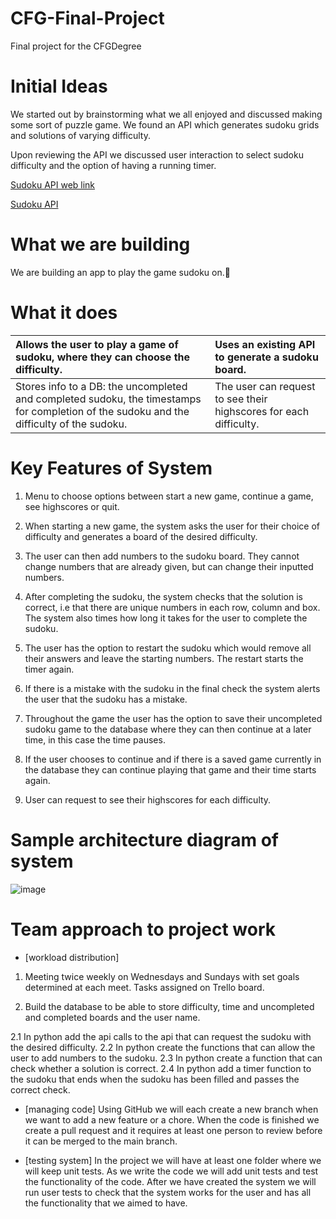 # CFG-Final-Project
Final project for the CFGDegree

# Initial Ideas

We started out by brainstorming what we all enjoyed and discussed making some sort of puzzle game. We found an API which generates sudoku grids and solutions of varying difficulty.

Upon reviewing the API we discussed user interaction to select sudoku difficulty and the option of having a running timer.

[Sudoku API web link](https://sudoku-api.vercel.app/)

[Sudoku API](https://sudoku-api.vercel.app/api/dosuku)


# What we are building

We are building an app to play the game sudoku on.👾

# What it does

| Allows the user to play a game of sudoku, where they can choose the difficulty. | Uses an existing API to generate a sudoku board. | 
| :-------- | :------- | 
| Stores info to a DB: the uncompleted and completed sudoku, the timestamps for completion of the sudoku and the difficulty of the sudoku. | The user can request to see their highscores for each difficulty. | 


# Key Features of System
1. Menu to choose options between start a new game, continue a game, see highscores or quit.

2. When starting a new game, the system asks the user for their choice of difficulty and generates a board of the desired difficulty.

3. The user can then add numbers to the sudoku board. They cannot change numbers that are already given, but can change their inputted numbers.

4. After completing the sudoku, the system checks that the solution is correct, i.e that there are unique numbers in each row, column and box. The system also times how long it takes for the user to complete the sudoku.

5. The user has the option to restart the sudoku which would remove all their answers and leave the starting numbers. The restart starts the timer again.

6. If there is a mistake with the sudoku in the final check the system alerts the user that the sudoku has a mistake.

7. Throughout the game the user has the option to save their uncompleted sudoku game to the database where they can then continue at a later time, in this case the time pauses.

8. If the user chooses to continue and if there is a saved game currently in the database they can continue playing that game and their time starts again.

9. User can request to see their highscores for each difficulty.

    

# Sample architecture diagram of system 

![image](https://github.com/emmalobley/CFG-Final-Project/assets/147548717/5ab5f476-4c77-42ee-b46e-b6ce30535e21)


# Team approach to project work
- [workload distribution]
1. Meeting twice weekly on Wednesdays and Sundays with set goals determined at each meet. Tasks assigned on Trello board.

2. Build the database to be able to store difficulty, time and uncompleted and completed boards and the user name.
   
2.1 In python add the api calls to the api that can request the sudoku with the desired difficulty.
2.2 In python create the functions that can allow the user to add numbers to the sudoku.
2.3 In python create a function that can check whether a solution is correct.
2.4 In python add a timer function to the sudoku that ends when the sudoku has been filled and passes the correct check.



  
- [managing code]
Using GitHub we will each create a new branch when we want to add a new feature or a chore. When the code is finished we create a pull request and it requires at least one person to review before it can be merged to the main branch.




- [testing system]
In the project we will have at least one folder where we will keep unit tests. As we write the code we will add unit tests and test the functionality of the code.
After we have created the system we will run user tests to check that the system works for the user and has all the functionality that we aimed to have.









